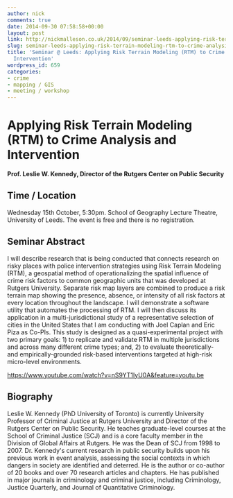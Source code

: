 ```yaml
---
author: nick
comments: true
date: 2014-09-30 07:58:58+00:00
layout: post
link: http://nickmalleson.co.uk/2014/09/seminar-leeds-applying-risk-terrain-modeling-rtm-to-crime-analysis-and-intervention/
slug: seminar-leeds-applying-risk-terrain-modeling-rtm-to-crime-analysis-and-intervention
title: 'Seminar @ Leeds: Applying Risk Terrain Modeling (RTM) to Crime Analysis and
  Intervention'
wordpress_id: 659
categories:
- crime
- mapping / GIS
- meeting / workshop
---
```


# Applying Risk Terrain Modeling (RTM) to Crime Analysis and Intervention


**Prof. Leslie W. Kennedy, Director of the Rutgers Center on Public Security**


## Time / Location


Wednesday 15th October, 5:30pm. School of Geography Lecture Theatre, University of Leeds. The event is free and there is no registration.


## Seminar Abstract


I will describe research that is being conducted that connects research on risky places with police intervention strategies using Risk Terrain Modeling (RTM), a geospatial method of operationalizing the spatial influence of crime risk factors to common geographic units that was developed at Rutgers University. Separate risk map layers are combined to produce a risk terrain map showing the presence, absence, or intensity of all risk factors at every location throughout the landscape. I will demonstrate a software utility that automates the processing of RTM. I will then discuss its application in a multi-jurisdictional study of a representative selection of cities in the United States that I am conducting with Joel Caplan and Eric Piza as Co-PIs. This study is designed as a quasi-experimental project with two primary goals: 1) to replicate and validate RTM in multiple jurisdictions and across many different crime types; and, 2) to evaluate theoretically- and empirically-grounded risk-based interventions targeted at high-risk micro-level environments.

https://www.youtube.com/watch?v=nS9YT1IyU0A&feature=youtu.be


## Biography


Leslie W. Kennedy (PhD University of Toronto) is currently University Professor of Criminal Justice at Rutgers University and Director of the Rutgers Center on Public Security. He teaches graduate-level courses at the School of Criminal Justice (SCJ) and is a core faculty member in the Division of Global Affairs at Rutgers. He was the Dean of SCJ from 1998 to 2007. Dr. Kennedy's current research in public security builds upon his previous work in event analysis, assessing the social contexts in which dangers in society are identified and deterred. He is the author or co-author of 20 books and over 70 research articles and chapters. He has published in major journals in criminology and criminal justice, including Criminology, Justice Quarterly, and Journal of Quantitative Criminology.
